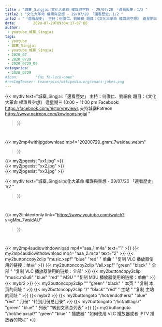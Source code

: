 ```yaml
---
title : "城寨_Singjai:文化大革命 權謀與空想 - 29/07/20 「還看歷史」1/2 "
title2 : "文化大革命 權謀與空想 - 29/07/20 「還看歷史」1/2 "
info2 : "「還看歷史」 主持：何俊仁、劉細良 題目：《文化大革命 權謀與空想》 逢星期三 10:00 ~ 11:00 pm Facebook: https://facebook.com/historyreviews 支持城寨Patreon https://www.patreon.com/kowloonsingjai "
date:        2020-07-29T09:04:17-07:00
author:
 - youtube_城寨_Singjai
tags:
 - youtube
 - 城寨_Singjai
 - youtube_城寨_Singjai
 - 2020_07
 - 2020_0729
 - 2020_0729_09
categories:
 - 2020_0729
#icon:        "fas fa-lock-open"
#resImgTeaser: teaserpics/wikipedia.org/emacs-jokes.png
---
```


{{< mydiv text="城寨_Singjai:「還看歷史」 主持：何俊仁、劉細良 題目：《文化大革命 權謀與空想》 逢星期三 10:00 ~ 11:00 pm Facebook: https://facebook.com/historyreviews 支持城寨Patreon https://www.patreon.com/kowloonsingjai "
>}}
<br>


{{< my2mp4withjpgdownload mp4="20200729_gmm_7wsidau.webm"
>}}

{{< my2jpgexist "xx1.jpg" >}}<br>
{{< my2jpgexist "xx2.jpg" >}}<br>
{{< my2jpgexist "xx3.jpg" >}}<br>



{{< mydiv text="城寨_Singjai:文化大革命 權謀與空想 - 29/07/20 「還看歷史」1/2 "
>}}
<br>

{{< my2linktextonly link="https://www.youtube.com/watch?v=gMm_7wsidAU"
>}}


<br>

{{< my2mp4audiowithdownload mp4="aaa_1.m4a"    text="1" >}}
{{< my2mp4audiowithdownload mp4="aaa_2.m4a"    text="2" >}}
{{< my2buttoncopy2clip "music.xspf"        "blue"   "red"    " 单曲 "  "复制 VLC 播放器使用的链接：单曲" >}} {{< my2buttoncopy2clip "/all.xspf"         "green"  "black"  " 全部 "  "复制 VLC 播放器使用的链接：全部" >}} {{< my2buttoncopy2clip "music.m3u8"        "blue"   "red"    " M3U  "    "复制 M3U 播放器使用的链接：单曲" >}} {{< mybr2 >}} {{< my2buttoncopy2clip ""                  "green"  "black"  " 本页 "    "复制 本页的网址 " >}} {{< my2buttoncopy2clip "/"                 "black"  "red"    " 主站 "    "复制 主站的网址 " >}} {{< mybr2 >}} {{< my2buttongoto      "/hot/endothers/"   "blue"   "red"    " 月份"   "转到月份总目录" >}} {{< my2buttongoto      "/hot/alltags/"     "green"  "blue"   " 列表"   "转到文章总列表" >}} {{< my2buttongoto      "/hot/helpxspf/"    "green"  "blue"   " 播放器" "如何使用 VLC 播放器或者 IPTV 播放器的教程" >}} 
